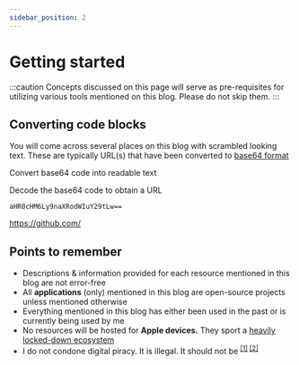 ```yaml
---
sidebar_position: 2
---
```


# Getting started

:::caution
Concepts discussed on this page will serve as pre-requisites for utilizing various tools mentioned on this blog. Please do not skip them.
:::

## Converting code blocks

You will come across several places on this blog with scrambled looking text. These are typically URL(s) that have been converted to [base64 format](https://en.wikipedia.org/wiki/Base64)

<p>

<more link="https://www.convertsimple.com/convert-base64-to-text/">
Convert base64 code into readable text
</more>

</p>

<expand title="Exercise">

Decode the base64 code to obtain a URL

<tab>
  <tabitem value="dec" label="Decode">

```
aHR0cHM6Ly9naXRodWIuY29tLw==
```

  </tabitem>
  <tabitem value="res" label="Result">

https://github.com/

  </tabitem>
</tab>
</expand>

## Points to remember

- Descriptions & information provided for each resource mentioned in this blog are not error-free
- All **applications** (only) mentioned in this blog are open-source projects unless mentioned otherwise
- Everything mentioned in this blog has either been used in the past or is currently being used by me
- No resources will be hosted for **Apple devices.** They sport a [heavily locked-down ecosystem](https://gist.github.com/iosecure/357e724811fe04167332ef54e736670d)
- I do not condone digital piracy. It is illegal. It should not be <sup>[[1]](https://policyreview.info/articles/analysis/digital-piracy-debunked-short-note-digital-threats-and-intermediary-liability) [[2]](https://www.sciencedirect.com/science/article/abs/pii/S0166497206001040) </sup>
